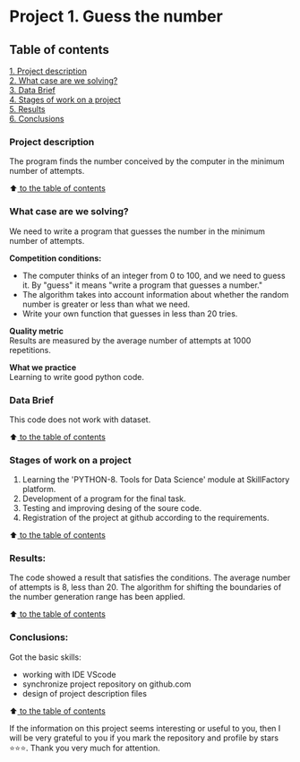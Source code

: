 # Project 1. Guess the number

## Table of contents  
[1. Project description](.README.md#Project-description)  
[2. What case are we solving?](.README.md#What-case-are-we-solving)  
[3. Data Brief](.README.md#Data-Brief)  
[4. Stages of work on a project](.README.md#Stages-of-work-on-a-project)  
[5. Results](.README.md#Results)    
[6. Conclusions](.README.md#Conclusions) 

### Project description    
The program finds the number conceived by the computer in the minimum number of attempts.

:arrow_up:[ to the table of contents](README.md#Table-of-contents)


### What case are we solving?    
We need to write a program that guesses the number in the minimum number of attempts.

**Competition conditions:**  
- The computer thinks of an integer from 0 to 100, and we need to guess it. By "guess" it means "write a program that guesses a number."
- The algorithm takes into account information about whether the random number is greater or less than what we need.
- Write your own function that guesses in less than 20 tries.

**Quality metric**     
Results are measured by the average number of attempts at 1000 repetitions.

**What we practice**     
Learning to write good python code.


### Data Brief
This code does not work with dataset.
  
:arrow_up:[ to the table of contents](README.md#Table-of-contents)


### Stages of work on a project  
1. Learning the 'PYTHON-8. Tools for Data Science' module at SkillFactory platform.
2. Development of a program for the final task.
3. Testing and improving desing of the soure code.
4. Registration of the project at github according to the requirements.

:arrow_up:[ to the table of contents](.README.md#Table-of-contents)


### Results:  
The code showed a result that satisfies the conditions.
The average number of attempts is 8, less than 20.
The algorithm for shifting the boundaries of the number generation range has been applied.

:arrow_up:[ to the table of contents](.README.md#Table-of-contents)


### Conclusions:  
Got the basic skills:
- working with IDE VScode
- synchronize project repository on github.com
- design of project description files


:arrow_up:[ to the table of contents](.README.md#Table-of-contents)


If the information on this project seems interesting or useful to you, then I will be very grateful to you if you mark the repository and profile by stars ⭐️⭐️⭐️. 
Thank you very much for attention.

